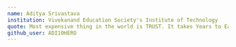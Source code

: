 ```yaml
---
name: Aditya Srivastava
institution: Vivekanand Education Society's Institute of Technology
quote: Most expensive thing in the world is TRUST. It takes Years to Earn and Seconds to Lose.
github_user: ADI10HERO
---
```


